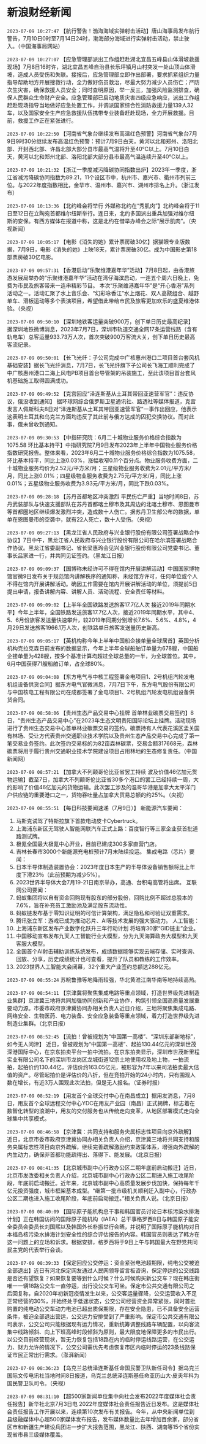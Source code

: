 # 新浪财经新闻
`2023-07-09 10:27:47` 【航行警告！渤海海域实弹射击活动】唐山海事局发布航行警告，7月10日0时至7月14日24时，渤海部分海域进行实弹射击活动，禁止驶入。（中国海事局网站）

`2023-07-09 10:27:07` 【应急管理部派出工作组赶赴湖北宜昌五峰县山体滑坡救援现场】7月8日16时许，湖北宜昌五峰自治县长乐坪镇月山村突发一处山顶山体滑坡，造成人员受伤和失联。接报后，应急管理部立即作出部署，要求抓紧组织力量指导帮助地方开展搜救行动，全力做好伤员救治，尽最大努力减少人员伤亡；严防次生灾害，确保救援人员安全；同时查明原因，举一反三，加强风险监测排查，确保人民群众生命财产安全。应急管理部已启动地质灾害四级应急响应，派出工作组赶赴现场指导当地做好应急处置工作，并调派国家综合性消防救援力量139人32车，以及国家安全生产应急救援队伍携带专业装备赶赴现场，全力开展救援。目前，救援工作正在紧张进行。

`2023-07-09 10:22:50` 【河南省气象台继续发布高温红色预警】河南省气象台7月9日9时30分继续发布高温红色预警：预计7月9日白天，黄河以北和郑州、洛阳北部、开封西北部、许昌北部大部分县市最高气温将升至40℃以上。7月10日白天，黄河以北和郑州北部、洛阳北部大部分县市最高气温连续升至40℃以上。

`2023-07-09 10:21:32` 【浙江一季度减污降碳协同指数出炉】2023年一季度，浙江省减污降碳协同指数为89.21，11个设区市中，杭州市、嘉兴市、衢州市列前三位。与2022年度指数相比，金华市、温州市、嘉兴市、湖州市排名上升。（浙江发布）

`2023-07-09 10:13:36` 【北约峰会将举行 外媒称北约在“秀肌肉”】北约峰会将于11日至12日在立陶宛首都维尔纽斯举行。连日来，北约多国派出重兵加强对维尔纽斯的安保。有西方媒体在报道中称，这是北约在借举办峰会之际“展示肌肉”。（央视新闻）

`2023-07-09 10:05:17` 【电影《消失的她》累计票房破30亿】据猫眼专业版数据，7月9日，电影《消失的她》上映18天，累计票房破30亿。成为中国影史第18部票房破30亿电影。

`2023-07-09 09:57:31` 【香港启动“乐聚维港嘉年华”活动】7月8日起，由香港旅游发展局举办的“乐聚维港嘉年华”活动在湾仔海滨启动，一连五个周六日晚上，免费为市民及旅客带来一连串精彩节目。 本次“乐聚维港嘉年华”是“开心香港”系列活动之一。活动汇聚了水上音乐会、“幻彩咏香江”水上烟花、双人高跷组合、越野单车、滑板运动等多个表演项目，希望借此带给市民及旅客更加欢乐的盛夏维港体验。（央视）

`2023-07-09 09:50:10` 【深圳地铁客运量突破900万，创下单日历史最高纪录】 据深圳地铁微博消息，2023年7月7日，深圳市轨道交通全网17条运营线路（含有轨电车）总客运量933.73万人次，首次突破900万客流大关，创下单日历史最高客流纪录。

`2023-07-09 09:50:01` 【长飞光纤：子公司完成中广核惠州港口二项目首台套风机基础安装】据长飞光纤消息，7月7日，长飞光纤旗下子公司长飞海工顺利完成了中广核惠州港口二海上风电PB项目首台导管架的吊装施工，至此该项目首台套风机基础施工取得圆满成功。

`2023-07-09 09:49:52` 【克宫回应“泽连斯基从土耳其带回亚速营军官”：违反协议，俄没收到通知】 据环球网综合俄罗斯卫星通讯社、路透社等媒体报道，克宫发言人佩斯科夫8日对“泽连斯基从土耳其带回亚速营军官”一事作出回应，他表示这表明土耳其和乌克兰方面均违反了其此前与俄方达成的囚犯交换协议。而对此事，俄未曾收到通知。

`2023-07-09 09:30:53` 【中指研究院：6月二十城物业服务价格综合指数为1075.58 环比基本持平】中指研究院7月9日发布2023年上半年中国物业服务价格指数研究报告。整体来看，2023年6月二十城物业服务价格综合指数为1075.58，环比基本持平，同比上涨0.03%，涨幅收窄0.11个百分点。物业服务收费方面，二十城物业服务均价为2.52元/平方米/月；三星级物业服务收费为2.01元/平方米/月，同比上涨0.01%；四星级物业服务收费为2.75元/平方米/月，同比上涨0.01%；五星级物业服务收费为3.93元/平方米/月，同比下跌0.03%。

`2023-07-09 09:28:18` 【苏丹首都地区冲突激烈 平民伤亡严重】当地时间8日，苏丹武装部队与快速支援部队在苏丹首都喀土穆市及其周边的北喀土穆市、恩图曼市等首都圈地区继续爆发激烈冲突，造成数十人伤亡。据苏丹卫生部公布的数据，单单在恩图曼市的空袭中，就有22人死亡，数十人受伤。（央视）

`2023-07-09 09:27:13` 【黑龙江省人民政府与兴业银行股份有限公司签署战略合作协议】7日中午，黑龙江省人民政府与兴业银行股份有限公司在哈尔滨签署战略合作协议。黑龙江省委副书记、省长梁惠玲会见兴业银行股份有限公司党委书记、董事长吕家进一行，并共同见证签约。（黑龙江日报）

`2023-07-09 09:09:37` 【国博称未经许可不得在馆内开展讲解活动】中国国家博物馆官微9日发布关于规范馆内讲解秩序的通知称，未经馆方许可，任何单位或个人不得在馆内开展讲解活动。确因工作需要在馆内开展讲解活动的单位，须提前5日提出申请，报备讲解内容、讲解人员、活动流程、安全责任等材料。

`2023-07-09 09:09:02` 【上半年全国铁路发送旅客17.7亿人次 接近2019年同期水平】今年上半年，全国铁路发送旅客17.7亿人次，接近2019年同期水平，其中4、5、6月份旅客发送量快速攀升，较2019年同期分别增长7.6%、5.6%、4.8%，4月29日发送旅客1966.1万人次，创铁路单日旅客发送量历史新高。

`2023-07-09 09:05:17` 【英机构称今年上半年中国船企接单量全球居首】英国分析机构克拉克森日前发布的数据显示，今年上半年全球船舶订单量为678艘，中国船企接单量为428艘，按多个基准计算均超过全球总量的一半，为全球首位。其中，6月中国获得71艘船舶订单，占全球80%。

`2023-07-09 09:04:08` 【东方电气与中核工程签署金电项目1、2号机组汽轮发电机组设备供货合同】据东方电气官微消息，7月7日下午，东方电气股份有限公司与中国核电工程有限公司在成都签署了金电项目1、2号机组汽轮发电机组设备供货合同。

`2023-07-09 08:58:06` 【贵州生态产品交易中心挂牌 首单林业碳票交易签约】8日，“贵州生态产品交易中心”在2023年生态文明贵阳国际论坛上挂牌。活动现场进行了贵州生态交易中心首单林业碳票交易的签约。碳票持有人代表花溪区孟关国有林场、受让方代表贵州交通职业技术学院以及贵州生态产品交易中心完成了第一笔交易业务签约。此次签约交易标的为82亩森林碳票，交易金额317668元，森林碳票将用于履行贵州交通职业技术学院建设项目占用林地的生态修复责任。（中国新闻网）

`2023-07-09 08:57:21` 【加拿大不列颠哥伦比亚省罢工持续 波及价值46亿加元货物运输】截至7日，加拿大不列颠哥伦比亚省30多个港口的罢工已经持续一周，大约影响了价值46亿加元的货物运输。此次罢工涉及的温哥华港是加拿大太平洋门户供应链的重要港口之一，货物吞吐量占加拿大贸易总额的约25%。（央视）

`2023-07-09 08:55:51` 【每日科技要闻速递（7月9日）】
新能源汽车要闻：
1. 马斯克试驾了特斯拉旗下首款电动皮卡Cybertruck。
2. 上海浦东新区无驾驶人智能网联汽车正式上路：百度智行等三家企业获首批道路测试牌。
3. 极氪全国最大极氪中心开业，目前已建成300多家直营门店。
4. 吉林长春市3000个新能源充电桩预计7月末陆续投运。
集成电路（芯片）要闻：
1. 日本半导体制造装置协会：2023年度日本生产的半导体设备销售额将比上年度下滑23％（此前预期为减少5%）。
2. 2023世界半导体大会7月19-21日南京举办，高通、台积电高管将出席。
互联网公司要闻：
1. 蚂蚁集团将以自有资金回购现有股东的部分股份，回购比例不超过总股本的7.6%，旨在补充员工激励池及满足股东流动性。
2. 蚂蚁链发布基于零知识证明的可信计算架构，满足隐私和可验证双重需求。
3. 腾讯张立军：游戏已成为推动芯片、AI等技术发展的强大驱动力。
人工智能：
1. 上海浦东新区发布产业数字化跃升三年行动计划 将培育30家“GID链主”企业。
2. 中国移动宣布发布九天人工智能行业大模型，分为九天海算政务大模型和九天客服大模型。
3. 全国首个AI射击辅助训练系统发布，成绩数据能够实现云端存储、实时查询、回放、分享，历史成绩统计也可查看，提升了队员和教练的工作效率。
4. 2023世界人工智能大会闭幕，32个重大产业签约总额达288亿元。

`2023-07-09 08:55:24` 苏皖鲁豫等地降雨较强，华北黄淮江南华南等地持续高热。

`2023-07-09 08:54:11` 【京津冀将聚焦集成电路等重点领域，打造世界级先进制造业集群】京津冀三地将共同加强协同创新和产业协作，构筑引领全国高质量发展重要动力源。市委市政府京津冀协同办相关负责人近日介绍，三地将聚焦集成电路、网络安全、生物医药、电力装备、安全应急装备等重点领域，着力打造世界级先进制造业集群。（北京日报）

`2023-07-09 08:52:45` 【流拍！曾被规划为“中国第一高楼”、“深圳东部新地标”，如今无人问津】 近日，曾被规划为“中国第一高楼”、起拍130.44亿元的深圳世茂深港国际中心，在京东拍卖平台一拍中流拍。在京东拍卖显示，深圳市世茂新里程实业有限公司名下的深圳市龙岗区龙城街道12宗土地使用权及地上物，一拍流拍，起拍价约130.44亿，评估价约163.05亿元，被形容为7年以来司法拍卖最大估值的资产。尽管起拍价是评估价的八折，但在竞拍开始的24小时内，只有围观人数在增长，有近3万人围观此次法拍，但是无人报名。（证券时报）

`2023-07-09 08:52:19` 【用友首个全球交付中心在南昌成立】据用友消息，7月8日，用友首个全球远程交付中心YDC在用友产业园（南昌）正式揭牌，标志着在数智化转型的浪潮中，用友的交付服务也从传统走向变革，从地区部署模式走向全球集中共享模式。

`2023-07-09 08:46:58` 【京津冀：共同支持和服务央属标志性项目向京外疏解】 近日，北京市委市政府京津冀协同办相关负责人介绍，京津冀三地将共同支持和服务央属标志性项目向京外疏解，继续完善疏解激励约束政策体系，增强向外疏解的内生动力，确保非首都功能疏得出、落得下、能发展。（北京日报）

`2023-07-09 08:41:35` 【北京城市副中心行政办公区二期年底前启动搬迁】近日，北京市发改委相关负责人介绍，北京城市副中心行政办公区二期进入施工收尾阶段，年底前启动搬迁。近年来，北京城市副中心高质量发展步伐加快，保持每年千亿元投资强度，城市框架基本成型。“继第一批市级机关顺利迁入副中心，行政办公区二期也进入施工收尾阶段，年底前启动搬迁。”相关负责人说。（北京日报）

`2023-07-09 08:40:09` 【国际原子能机构总干事和韩国官员讨论日本核污染水排海计划】正在韩国访问的国际原子能机构（IAEA）总干事格罗西8日与韩国原子能安全委员会委员长刘国熙以及韩国外长朴振举行会晤，并说明了国际原子能机构对日本福岛核污染水排海计划安全性的综合评估报告的内容。韩国官员则表达了韩方在这一问题上的立场和诉求。根据安排，格罗西将于9日上午与韩国最大在野党共同民主党的代表举行会谈。

`2023-07-09 08:39:33` 【保定回应公交停运：资金紧张电池超期限，纯电公交被迫全部退出】近日有河北保定网友通过人民网领导留言板咨询，保定停运的公交线路是否还有望恢复？如果恢复要等到什么时候？什么时候购买新公交车？现在韩庄街唯一一辆18路公交车一直停运，出行没公交车可坐。保定市公共交通有限公司之后回复称，自2020年初新冠疫情发生以来，公交客运量骤降，公交运营收入不足正常经营的30%，并始终处于低迷状态，公交公司经营资金异常紧张，同时首批购置的纯电动公交车动力电池已超出质保期限，存在安全隐患，已不具备安全运营条件，被迫全部退出营运，公交运力安排受到了严重影响。保定市公共交通有限公司表示，公交公司只能根据现有运力情况，重新统筹调整线路车辆配置，以向客流集中线路倾斜、向上下班高峰时段倾斜为原则，最大限度地保障更多的市民出行。以公交目前经营现状，暂无力恢复包括18路在内的临时停运线路运营，在公交运力、财力允许的情况下，公交公司需优先考虑恢复市区内临时停运的23条线路保证市民正常出行需求。（澎湃新闻）

`2023-07-09 08:36:23` 【乌克兰总统泽连斯基任命国民警卫队新任司令】据乌克兰国际文传电讯社当地时间8日报道，乌克兰总统泽连斯基任命亚历山大·皮夫年科为国民警卫队司令。（央视）

`2023-07-09 08:31:10` 【超500家新闻单位集中向社会发布2022年度媒体社会责任报告】新华社北京7月3日电 2022年度媒体社会责任报告近日发布。这是媒体社会责任报告工作开展以来，连续第10次发布有关报告。今年，从中央新闻单位到县级融媒体中心超500家媒体发布报告，发布媒体数量比去年增加百余家，部分省区市和新疆生产建设兵团进一步扩大报告范围，黑龙江、陕西、湖南等15个省份实现省市县三级媒体覆盖。

